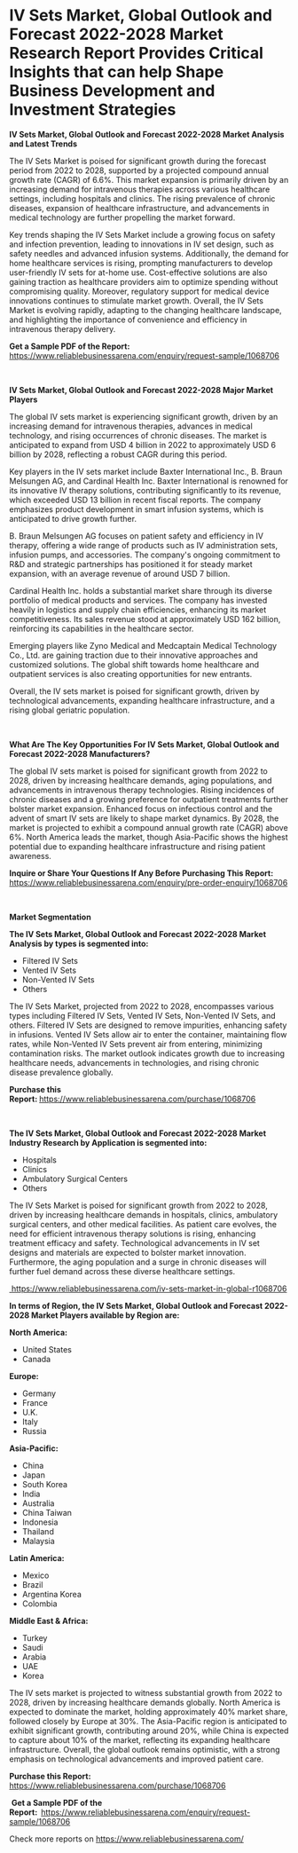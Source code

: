 <p><h1>IV Sets Market, Global Outlook and Forecast 2022-2028 Market Research Report Provides Critical Insights that can help Shape Business Development and Investment Strategies</h1></p><p><strong>IV Sets Market, Global Outlook and Forecast 2022-2028 Market Analysis and Latest Trends</strong></p>
<p><p>The IV Sets Market is poised for significant growth during the forecast period from 2022 to 2028, supported by a projected compound annual growth rate (CAGR) of 6.6%. This market expansion is primarily driven by an increasing demand for intravenous therapies across various healthcare settings, including hospitals and clinics. The rising prevalence of chronic diseases, expansion of healthcare infrastructure, and advancements in medical technology are further propelling the market forward.</p><p>Key trends shaping the IV Sets Market include a growing focus on safety and infection prevention, leading to innovations in IV set design, such as safety needles and advanced infusion systems. Additionally, the demand for home healthcare services is rising, prompting manufacturers to develop user-friendly IV sets for at-home use. Cost-effective solutions are also gaining traction as healthcare providers aim to optimize spending without compromising quality. Moreover, regulatory support for medical device innovations continues to stimulate market growth. Overall, the IV Sets Market is evolving rapidly, adapting to the changing healthcare landscape, and highlighting the importance of convenience and efficiency in intravenous therapy delivery.</p></p>
<p><strong>Get a Sample PDF of the Report:&nbsp;</strong> <a href="https://www.reliablebusinessarena.com/enquiry/request-sample/1068706?utm_campaign=2517&utm_medium=2&utm_source=Github&utm_content=ia&utm_term=21032025&utm_id=iv-sets-market-global-outlook-and-forecast-2022-2028">https://www.reliablebusinessarena.com/enquiry/request-sample/1068706</a></p>
<p>&nbsp;</p>
<p><strong>IV Sets Market, Global Outlook and Forecast 2022-2028 Major Market Players</strong></p>
<p><p>The global IV sets market is experiencing significant growth, driven by an increasing demand for intravenous therapies, advances in medical technology, and rising occurrences of chronic diseases. The market is anticipated to expand from USD 4 billion in 2022 to approximately USD 6 billion by 2028, reflecting a robust CAGR during this period.</p><p>Key players in the IV sets market include Baxter International Inc., B. Braun Melsungen AG, and Cardinal Health Inc. Baxter International is renowned for its innovative IV therapy solutions, contributing significantly to its revenue, which exceeded USD 13 billion in recent fiscal reports. The company emphasizes product development in smart infusion systems, which is anticipated to drive growth further.</p><p>B. Braun Melsungen AG focuses on patient safety and efficiency in IV therapy, offering a wide range of products such as IV administration sets, infusion pumps, and accessories. The company's ongoing commitment to R&D and strategic partnerships has positioned it for steady market expansion, with an average revenue of around USD 7 billion.</p><p>Cardinal Health Inc. holds a substantial market share through its diverse portfolio of medical products and services. The company has invested heavily in logistics and supply chain efficiencies, enhancing its market competitiveness. Its sales revenue stood at approximately USD 162 billion, reinforcing its capabilities in the healthcare sector.</p><p>Emerging players like Zyno Medical and Medcaptain Medical Technology Co., Ltd. are gaining traction due to their innovative approaches and customized solutions. The global shift towards home healthcare and outpatient services is also creating opportunities for new entrants.</p><p>Overall, the IV sets market is poised for significant growth, driven by technological advancements, expanding healthcare infrastructure, and a rising global geriatric population.</p></p>
<p>&nbsp;</p>
<p><strong>What Are The Key Opportunities For IV Sets Market, Global Outlook and Forecast 2022-2028 Manufacturers?</strong></p>
<p><p>The global IV sets market is poised for significant growth from 2022 to 2028, driven by increasing healthcare demands, aging populations, and advancements in intravenous therapy technologies. Rising incidences of chronic diseases and a growing preference for outpatient treatments further bolster market expansion. Enhanced focus on infectious control and the advent of smart IV sets are likely to shape market dynamics. By 2028, the market is projected to exhibit a compound annual growth rate (CAGR) above 6%. North America leads the market, though Asia-Pacific shows the highest potential due to expanding healthcare infrastructure and rising patient awareness.</p></p>
<p><strong>Inquire or Share Your Questions If Any Before Purchasing This Report:</strong> <a href="https://www.reliablebusinessarena.com/enquiry/pre-order-enquiry/1068706?utm_campaign=2517&utm_medium=2&utm_source=Github&utm_content=ia&utm_term=21032025&utm_id=iv-sets-market-global-outlook-and-forecast-2022-2028">https://www.reliablebusinessarena.com/enquiry/pre-order-enquiry/1068706</a></p>
<p>&nbsp;</p>
<p><strong>Market Segmentation</strong></p>
<p><strong>The IV Sets Market, Global Outlook and Forecast 2022-2028 Market Analysis by types is segmented into:</strong></p>
<p><ul><li>Filtered IV Sets</li><li>Vented IV Sets</li><li>Non-Vented IV Sets</li><li>Others</li></ul></p>
<p><p>The IV Sets Market, projected from 2022 to 2028, encompasses various types including Filtered IV Sets, Vented IV Sets, Non-Vented IV Sets, and others. Filtered IV Sets are designed to remove impurities, enhancing safety in infusions. Vented IV Sets allow air to enter the container, maintaining flow rates, while Non-Vented IV Sets prevent air from entering, minimizing contamination risks. The market outlook indicates growth due to increasing healthcare needs, advancements in technologies, and rising chronic disease prevalence globally.</p></p>
<p><strong>Purchase this Report:&nbsp;</strong><a href="https://www.reliablebusinessarena.com/purchase/1068706?utm_campaign=2517&utm_medium=2&utm_source=Github&utm_content=ia&utm_term=21032025&utm_id=iv-sets-market-global-outlook-and-forecast-2022-2028">https://www.reliablebusinessarena.com/purchase/1068706</a></p>
<p>&nbsp;</p>
<p><strong>The IV Sets Market, Global Outlook and Forecast 2022-2028 Market Industry Research by Application is segmented into:</strong></p>
<p><ul><li>Hospitals</li><li>Clinics</li><li>Ambulatory Surgical Centers</li><li>Others</li></ul></p>
<p><p>The IV Sets Market is poised for significant growth from 2022 to 2028, driven by increasing healthcare demands in hospitals, clinics, ambulatory surgical centers, and other medical facilities. As patient care evolves, the need for efficient intravenous therapy solutions is rising, enhancing treatment efficacy and safety. Technological advancements in IV set designs and materials are expected to bolster market innovation. Furthermore, the aging population and a surge in chronic diseases will further fuel demand across these diverse healthcare settings.</p></p>
<p><a href="https://www.reliablebusinessarena.com/iv-sets-market-in-global-r1068706?utm_campaign=2517&utm_medium=2&utm_source=Github&utm_content=ia&utm_term=21032025&utm_id=iv-sets-market-global-outlook-and-forecast-2022-2028">&nbsp;https://www.reliablebusinessarena.com/iv-sets-market-in-global-r1068706</a></p>
<p><strong>In terms of Region, the IV Sets Market, Global Outlook and Forecast 2022-2028 Market Players available by Region are:</strong></p>
<p>
    <p> <strong> North America: </strong>
        <ul>
            <li>United States</li>
            <li>Canada</li>
        </ul>
        </p> 
    <p> <strong> Europe: </strong>
        <ul>
            <li>Germany</li>
            <li>France</li>
            <li>U.K.</li>
            <li>Italy</li>
            <li>Russia</li>
        </ul>
        </p> 
    <p> <strong> Asia-Pacific: </strong>
        <ul>
            <li>China</li>
            <li>Japan</li>
            <li>South Korea</li>
            <li>India</li>
            <li>Australia</li>
            <li>China Taiwan</li>
            <li>Indonesia</li>
            <li>Thailand</li>
            <li>Malaysia</li>
        </ul>
        </p> 
    <p> <strong> Latin America: </strong>
        <ul>
            <li>Mexico</li>
            <li>Brazil</li>
            <li>Argentina Korea</li>
            <li>Colombia</li>
        </ul>
        </p> 
    <p> <strong> Middle East & Africa: </strong>
        <ul>
            <li>Turkey</li>
            <li>Saudi</li>
            <li>Arabia</li>
            <li>UAE</li>
            <li>Korea</li>
        </ul>
    </p>
    </p>
<p><p>The IV sets market is projected to witness substantial growth from 2022 to 2028, driven by increasing healthcare demands globally. North America is expected to dominate the market, holding approximately 40% market share, followed closely by Europe at 30%. The Asia-Pacific region is anticipated to exhibit significant growth, contributing around 20%, while China is expected to capture about 10% of the market, reflecting its expanding healthcare infrastructure. Overall, the global outlook remains optimistic, with a strong emphasis on technological advancements and improved patient care.</p></p>
<p><strong>Purchase this Report: </strong><a href="https://www.reliablebusinessarena.com/purchase/1068706?utm_campaign=2517&utm_medium=2&utm_source=Github&utm_content=ia&utm_term=21032025&utm_id=iv-sets-market-global-outlook-and-forecast-2022-2028">https://www.reliablebusinessarena.com/purchase/1068706</a></p>
<p>&nbsp;<strong>Get a Sample PDF of the Report:&nbsp;&nbsp;</strong><a href="https://www.reliablebusinessarena.com/enquiry/request-sample/1068706?utm_campaign=2517&utm_medium=2&utm_source=Github&utm_content=ia&utm_term=21032025&utm_id=iv-sets-market-global-outlook-and-forecast-2022-2028">https://www.reliablebusinessarena.com/enquiry/request-sample/1068706</a></p>
<p><strong></strong></p>
<p>Check more reports on <a href="https://www.reliablebusinessarena.com/?utm_campaign=2517&utm_medium=2&utm_source=Github&utm_content=ia&utm_term=21032025&utm_id=iv-sets-market-global-outlook-and-forecast-2022-2028">https://www.reliablebusinessarena.com/</a></p>